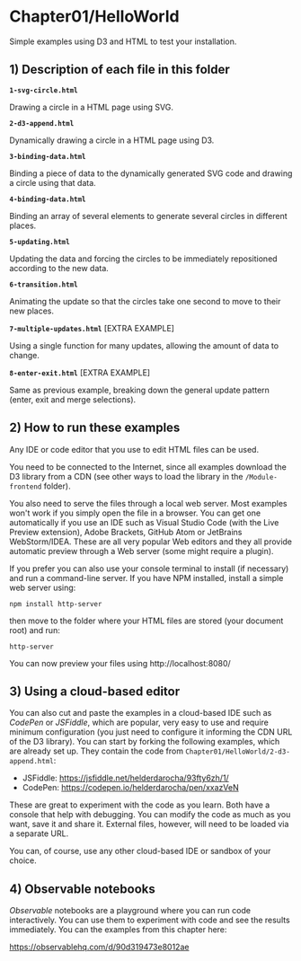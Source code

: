 # Chapter01/HelloWorld

Simple examples using D3 and HTML to test your installation.

## 1) Description of each file in this folder

__`1-svg-circle.html`__

Drawing a circle in a HTML page using SVG.

__`2-d3-append.html`__
    
Dynamically drawing a circle in a HTML page using D3.

__`3-binding-data.html`__
    
Binding a piece of data to the dynamically generated SVG code and drawing a circle using that data.

__`4-binding-data.html`__
    
Binding an array of several elements to generate several circles in different places.

__`5-updating.html`__
    
Updating the data and forcing the circles to be immediately repositioned according to the new data.

__`6-transition.html`__
    
Animating the update so that the circles take one second to move to their new places.

__`7-multiple-updates.html`__ [EXTRA EXAMPLE]
    
Using a single function for many updates, allowing the amount of data to change.

__`8-enter-exit.html`__ [EXTRA EXAMPLE]
    
Same as previous example, breaking down the general update pattern (enter, exit and merge selections).

    

## 2) How to run these examples

Any IDE or code editor that you use to edit HTML files can be used.

You need to be connected to the Internet, since all examples download the D3 library from a CDN (see other ways to
load the library in the `/Module-frontend` folder).

You also need to serve the files through a local web server. Most examples won't work if you simply open the file in a
browser. You can get one automatically if you use an IDE such as Visual Studio Code (with the Live Preview extension),
Adobe Brackets, GitHub Atom or JetBrains WebStorm/IDEA. These are all very popular Web editors and they all provide
automatic preview through a Web server (some might require a plugin).

If you prefer you can also use your console terminal to install (if necessary) and run a command-line server. If you
have NPM installed, install a simple web server using:

   ```npm install http-server```

then move to the folder where your HTML files are stored (your document root) and run:

   ```http-server```

You can now preview your files using http://localhost:8080/


## 3) Using a cloud-based editor

You can also cut and paste the examples in a cloud-based IDE such as _CodePen_ or _JSFiddle_, which are popular, very
easy to use and require minimum configuration (you just need to configure it informing the CDN URL of the D3 library).
You can start by forking the following examples, which are already set up. They contain the code from
`Chapter01/HelloWorld/2-d3-append.html`:

- JSFiddle: https://jsfiddle.net/helderdarocha/93fty6zh/1/
- CodePen:  https://codepen.io/helderdarocha/pen/xxazVeN

These are great to experiment with the code as you learn. Both have a console that help with debugging. You can
modify the code as much as you want, save it and share it. External files, however, will need to be loaded via a
separate URL.

You can, of course, use any other cloud-based IDE or sandbox of your choice.

## 4) Observable notebooks

_Observable_ notebooks are a playground where you can run code interactively. You can use them to experiment with code
and see the results immediately. You can the examples from this chapter here:

https://observablehq.com/d/90d319473e8012ae




